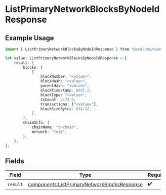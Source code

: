 # ListPrimaryNetworkBlocksByNodeIdResponse

## Example Usage

```typescript
import { ListPrimaryNetworkBlocksByNodeIdResponse } from "@avalabs/avacloud-sdk/models/operations";

let value: ListPrimaryNetworkBlocksByNodeIdResponse = {
    result: {
        blocks: [
            {
                blockNumber: "<value>",
                blockHash: "<value>",
                parentHash: "<value>",
                blockTimestamp: 9037.2,
                blockType: "<value>",
                txCount: 2174.5,
                transactions: ["<value>"],
                blockSizeBytes: 834.22,
            },
        ],
        chainInfo: {
            chainName: "c-chain",
            network: "fuji",
        },
    },
};
```

## Fields

| Field                                                                                                      | Type                                                                                                       | Required                                                                                                   | Description                                                                                                |
| ---------------------------------------------------------------------------------------------------------- | ---------------------------------------------------------------------------------------------------------- | ---------------------------------------------------------------------------------------------------------- | ---------------------------------------------------------------------------------------------------------- |
| `result`                                                                                                   | [components.ListPrimaryNetworkBlocksResponse](../../models/components/listprimarynetworkblocksresponse.md) | :heavy_check_mark:                                                                                         | N/A                                                                                                        |